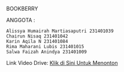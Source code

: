 BOOKBERRY

ANGGOTA :
   
    Alissya Humairah Martiasaputri 231401039
    Chairun Nisaq 231401042
    Karin Aqila N 231401084
    Rima Maharani Lubis 231401015
    Salwa Faizah Anindya 231401009

Link Video Drive: [Klik di Sini Untuk Menonton](https://youtu.be/xORgdSQDx1Q)
